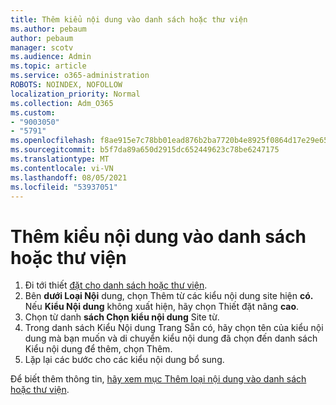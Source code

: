 ```yaml
---
title: Thêm kiểu nội dung vào danh sách hoặc thư viện
ms.author: pebaum
author: pebaum
manager: scotv
ms.audience: Admin
ms.topic: article
ms.service: o365-administration
ROBOTS: NOINDEX, NOFOLLOW
localization_priority: Normal
ms.collection: Adm_O365
ms.custom:
- "9003050"
- "5791"
ms.openlocfilehash: f8ae915e7c78bb01ead876b2ba7720b4e8925f0864d17e29e65a3f664a79dda1
ms.sourcegitcommit: b5f7da89a650d2915dc652449623c78be6247175
ms.translationtype: MT
ms.contentlocale: vi-VN
ms.lasthandoff: 08/05/2021
ms.locfileid: "53937051"
---
```

# <a name="add-a-content-type-to-a-list-or-library"></a>Thêm kiểu nội dung vào danh sách hoặc thư viện

1. Đi tới thiết  [đặt cho danh sách hoặc thư viện](https://support.microsoft.com/en-us/office/edit-list-settings-in-sharepoint-online-4d35793b-246e-42a3-990c-563a83795b7f).
2. Bên **dưới Loại Nội** dung, chọn Thêm từ các kiểu nội dung site hiện **có.** Nếu  **Kiểu Nội dung**  không xuất hiện, hãy chọn Thiết đặt nâng  **cao**.
3. Chọn từ danh  **sách Chọn kiểu nội dung**  Site từ.
4. Trong danh sách Kiểu Nội dung Trang Sẵn có, hãy chọn tên của kiểu nội dung mà bạn muốn và di chuyển kiểu nội dung đã chọn đến danh sách Kiểu nội dung để thêm, chọn Thêm.
5. Lặp lại các bước cho các kiểu nội dung bổ sung.

Để biết thêm thông tin,  [hãy xem mục Thêm loại nội dung vào danh sách hoặc thư viện](https://support.microsoft.com/en-us/office/add-a-content-type-to-a-list-or-library-917366ae-f7a2-47ad-87a5-9689a1884e60).
